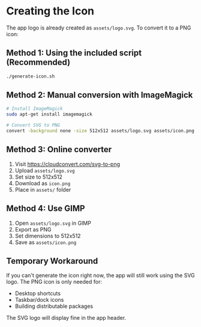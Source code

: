 # Creating the Icon

The app logo is already created as `assets/logo.svg`. To convert it to a PNG icon:

## Method 1: Using the included script (Recommended)
```bash
./generate-icon.sh
```

## Method 2: Manual conversion with ImageMagick
```bash
# Install ImageMagick
sudo apt-get install imagemagick

# Convert SVG to PNG
convert -background none -size 512x512 assets/logo.svg assets/icon.png
```

## Method 3: Online converter
1. Visit https://cloudconvert.com/svg-to-png
2. Upload `assets/logo.svg`
3. Set size to 512x512
4. Download as `icon.png`
5. Place in `assets/` folder

## Method 4: Use GIMP
1. Open `assets/logo.svg` in GIMP
2. Export as PNG
3. Set dimensions to 512x512
4. Save as `assets/icon.png`

## Temporary Workaround
If you can't generate the icon right now, the app will still work using the SVG logo. The PNG icon is only needed for:
- Desktop shortcuts
- Taskbar/dock icons
- Building distributable packages

The SVG logo will display fine in the app header.
